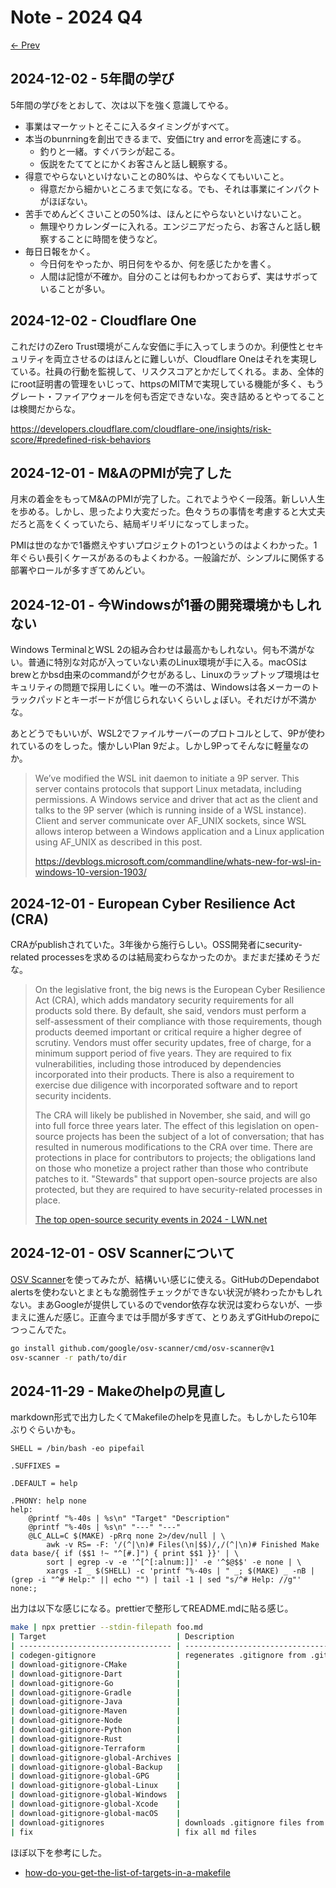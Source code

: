 # Note - 2024 Q4

[&#8592; Prev](./2024-Q2.md)

## 2024-12-02 - 5年間の学び

5年間の学びをとおして、次は以下を強く意識してやる。

- 事業はマーケットとそこに入るタイミングがすべて。
- 本当のbunrningを創出できるまで、安価にtry and errorを高速にする。
  - 釣りと一緒。すぐバラシが起こる。
  - 仮説をたててとにかくお客さんと話し観察する。
- 得意でやらないといけないことの80%は、やらなくてもいいこと。
  - 得意だから細かいところまで気になる。でも、それは事業にインパクトがほぼない。
- 苦手でめんどくさいことの50%は、ほんとにやらないといけないこと。
  - 無理やりカレンダーに入れる。エンジニアだったら、お客さんと話し観察することに時間を使うなど。
- 毎日日報をかく。
  - 今日何をやったか、明日何をやるか、何を感じたかを書く。
  - 人間は記憶が不確か。自分のことは何もわかっておらず、実はサボっていることが多い。

## 2024-12-02 - Cloudflare One

これだけのZero Trust環境がこんな安価に手に入ってしまうのか。利便性とセキュリティを両立させるのはほんとに難しいが、Cloudflare Oneはそれを実現している。社員の行動を監視して、リスクスコアとかだしてくれる。まあ、全体的にroot証明書の管理をいじって、httpsのMITMで実現している機能が多く、もうグレート・ファイアウォールを何も否定できないな。突き詰めるとやってることは検閲だからな。

https://developers.cloudflare.com/cloudflare-one/insights/risk-score/#predefined-risk-behaviors

## 2024-12-01 - M&AのPMIが完了した

月末の着金をもってM&AのPMIが完了した。これでようやく一段落。新しい人生を歩める。しかし、思ったより大変だった。色々うちの事情を考慮すると大丈夫だろと高をくくっていたら、結局ギリギリになってしまった。

PMIは世のなかで1番燃えやすいプロジェクトの1つというのはよくわかった。1年ぐらい長引くケースがあるのもよくわかる。一般論だが、シンプルに関係する部署やロールが多すぎてめんどい。

## 2024-12-01 - 今Windowsが1番の開発環境かもしれない

Windows TerminalとWSL 2の組み合わせは最高かもしれない。何も不満がない。普通に特別な対応が入っていない素のLinux環境が手に入る。macOSはbrewとかbsd由来のcommandがクセがあるし、Linuxのラップトップ環境はセキュリティの問題で採用しにくい。唯一の不満は、Windowsは各メーカーのトラックパッドとキーボードが信じられないくらいしょぼい。それだけが不満かな。

あとどうでもいいが、WSL2でファイルサーバーのプロトコルとして、9Pが使われているのをしった。懐かしいPlan 9だよ。しかし9Pってそんなに軽量なのか。

> We’ve modified the WSL init daemon to initiate a 9P server. This server contains protocols that support Linux metadata, including permissions. A Windows service and driver that act as the client and talks to the 9P server (which is running inside of a WSL instance). Client and server communicate over AF_UNIX sockets, since WSL allows interop between a Windows application and a Linux application using AF_UNIX as described in this post.
>
> https://devblogs.microsoft.com/commandline/whats-new-for-wsl-in-windows-10-version-1903/

## 2024-12-01 - European Cyber Resilience Act (CRA)

CRAがpublishされていた。3年後から施行らしい。OSS開発者にsecurity-related processesを求めるのは結局変わらなかったのか。まだまだ揉めそうだな。

> On the legislative front, the big news is the European Cyber Resilience Act (CRA), which adds mandatory security requirements for all products sold there. By default, she said, vendors must perform a self-assessment of their compliance with those requirements, though products deemed important or critical require a higher degree of scrutiny. Vendors must offer security updates, free of charge, for a minimum support period of five years. They are required to fix vulnerabilities, including those introduced by dependencies incorporated into their products. There is also a requirement to exercise due diligence with incorporated software and to report security incidents.
>
> The CRA will likely be published in November, she said, and will go into full force three years later. The effect of this legislation on open-source projects has been the subject of a lot of conversation; that has resulted in numerous modifications to the CRA over time. There are protections in place for contributors to projects; the obligations land on those who monetize a project rather than those who contribute patches to it. "Stewards" that support open-source projects are also protected, but they are required to have security-related processes in place.
>
> [The top open-source security events in 2024 - LWN.net](https://lwn.net/Articles/996955/)

## 2024-12-01 - OSV Scannerについて

[OSV Scanner](https://osv.dev/#use-vulnerability-scanner)を使ってみたが、結構いい感じに使える。GitHubのDependabot alertsを使わないとまともな脆弱性チェックができない状況が終わったかもしれない。まあGoogleが提供しているのでvendor依存な状況は変わらないが、一歩まえに進んだ感じ。正直今までは手間が多すぎて、とりあえずGitHubのrepoにつっこんでた。

```bash
go install github.com/google/osv-scanner/cmd/osv-scanner@v1
osv-scanner -r path/to/dir
```

## 2024-11-29 - Makeのhelpの見直し

markdown形式で出力したくてMakefileのhelpを見直した。もしかしたら10年ぶりぐらいかも。

```make
SHELL = /bin/bash -eo pipefail

.SUFFIXES =

.DEFAULT = help

.PHONY: help none
help:
	@printf "%-40s | %s\n" "Target" "Description"
	@printf "%-40s | %s\n" "---" "---"
	@LC_ALL=C $(MAKE) -pRrq none 2>/dev/null | \
		awk -v RS= -F: '/(^|\n)# Files(\n|$$)/,/(^|\n)# Finished Make data base/{ if ($$1 !~ "^[#.]") { print $$1 }}' | \
		sort | egrep -v -e '^[^[:alnum:]]' -e '^$@$$' -e none | \
		xargs -I _ $(SHELL) -c 'printf "%-40s | " _; $(MAKE) _ -nB | (grep -i "^# Help:" || echo "") | tail -1 | sed "s/^# Help: //g"'
none:;
```

出力は以下な感じになる。prettierで整形してREADME.mdに貼る感じ。

```bash
make | npx prettier --stdin-filepath foo.md
| Target                             | Description                                           |
| ---------------------------------- | ----------------------------------------------------- |
| codegen-gitignore                  | regenerates .gitignore from .gitignore.d/\*.gitignore |
| download-gitignore-CMake           |
| download-gitignore-Dart            |
| download-gitignore-Go              |
| download-gitignore-Gradle          |
| download-gitignore-Java            |
| download-gitignore-Maven           |
| download-gitignore-Node            |
| download-gitignore-Python          |
| download-gitignore-Rust            |
| download-gitignore-Terraform       |
| download-gitignore-global-Archives |
| download-gitignore-global-Backup   |
| download-gitignore-global-GPG      |
| download-gitignore-global-Linux    |
| download-gitignore-global-Windows  |
| download-gitignore-global-Xcode    |
| download-gitignore-global-macOS    |
| download-gitignores                | downloads .gitignore files from github/gitignore      |
| fix                                | fix all md files                                      |
```

ほぼ以下を参考にした。

- [how-do-you-get-the-list-of-targets-in-a-makefile](https://stackoverflow.com/questions/4219255)
